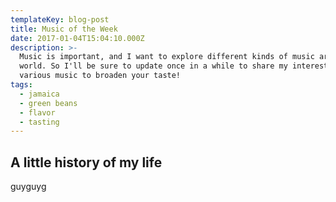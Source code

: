 ```yaml
---
templateKey: blog-post
title: Music of the Week
date: 2017-01-04T15:04:10.000Z
description: >-
  Music is important, and I want to explore different kinds of music around the
  world. So I'll be sure to update once in a while to share my interest in
  various music to broaden your taste!
tags:
  - jamaica
  - green beans
  - flavor
  - tasting
---
```

## A little history of my life

guyguyg
